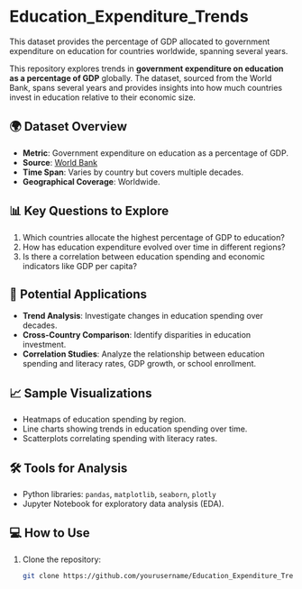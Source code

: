 # Education_Expenditure_Trends
This dataset provides the percentage of GDP allocated to government expenditure on education for countries worldwide, spanning several years.

This repository explores trends in **government expenditure on education as a percentage of GDP** globally. The dataset, sourced from the World Bank, spans several years and provides insights into how much countries invest in education relative to their economic size.

## 🌍 Dataset Overview
- **Metric**: Government expenditure on education as a percentage of GDP.
- **Source**: [World Bank](https://data.worldbank.org/)
- **Time Span**: Varies by country but covers multiple decades.
- **Geographical Coverage**: Worldwide.

## 📊 Key Questions to Explore
1. Which countries allocate the highest percentage of GDP to education?
2. How has education expenditure evolved over time in different regions?
3. Is there a correlation between education spending and economic indicators like GDP per capita?

## 🚀 Potential Applications
- **Trend Analysis**: Investigate changes in education spending over decades.
- **Cross-Country Comparison**: Identify disparities in education investment.
- **Correlation Studies**: Analyze the relationship between education spending and literacy rates, GDP growth, or school enrollment.

## 📈 Sample Visualizations
- Heatmaps of education spending by region.
- Line charts showing trends in education spending over time.
- Scatterplots correlating spending with literacy rates.

## 🛠️ Tools for Analysis
- Python libraries: `pandas`, `matplotlib`, `seaborn`, `plotly`
- Jupyter Notebook for exploratory data analysis (EDA).

## 💻 How to Use
1. Clone the repository:
   ```bash
   git clone https://github.com/yourusername/Education_Expenditure_Trends.git
